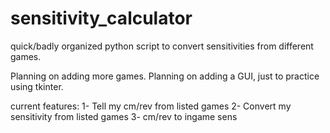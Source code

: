 # sensitivity_calculator
quick/badly organized python script to convert sensitivities from different games.

Planning on adding more games.
Planning on adding a GUI, just to practice using tkinter.

  current features:
  1- Tell my cm/rev from listed games
  2- Convert my sensitivity from listed games
  3- cm/rev to ingame sens
